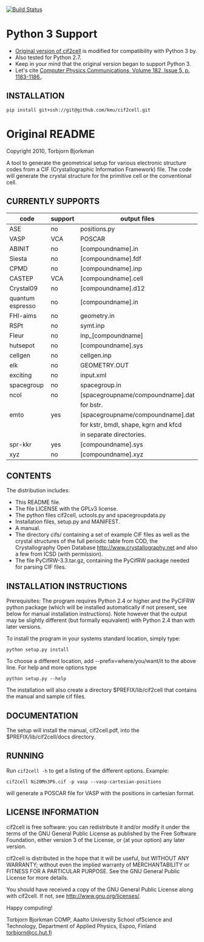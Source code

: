 [![Build Status](https://travis-ci.com/kmu/cif2cell.svg?branch=master)](https://travis-ci.com/kmu/cif2cell)

# Python 3 Support

* [Original version of cif2cell](https://sourceforge.net/projects/cif2cell/) is modified for compatibility with Python 3 by. 
* Also tested for Python 2.7.
* Keep in your mind that the original version began to support Python 3.
* Let's cite [Computer Physics Communications, Volume 182, Issue 5, p. 1183-1186.](https://www.sciencedirect.com/science/article/pii/S0010465511000336).

## INSTALLATION

```
pip install git+ssh://git@github.com/kmu/cif2cell.git
```

# Original README

Copyright 2010, Torbjorn Bjorkman


A tool to generate the geometrical setup for various electronic
structure codes from a CIF (Crystallographic Information
Framework) file. The code will generate the crystal structure for
the primitive cell or the conventional cell.

## CURRENTLY SUPPORTS

|code           | support |   output files|
|---------------|---------|-----------------------------------|
|ASE            |   no    | positions.py|
|VASP           |  VCA    | POSCAR|
|ABINIT         |   no    | [compoundname].in|
|Siesta         |   no    | [compoundname].fdf|
|CPMD           |   no    | [compoundname].inp|
|CASTEP         |  VCA    | [compoundname].cell|
|Crystal09      |   no    | [compoundname].d12|
|quantum espresso|  no    | [compoundname].in|
|FHI-aims       |   no    | geometry.in|
|RSPt           |   no    | symt.inp|
|Fleur          |   no    | inp_[compoundname]|
|hutsepot       |   no    | [compoundname].sys|
|cellgen        |   no    | cellgen.inp|
|elk            |   no    | GEOMETRY.OUT|
|exciting       |   no    | input.xml|
|spacegroup     |   no    | spacegroup.in|
|ncol           |   no    | [spacegroupname/compoundname].dat|
|               |         | for bstr.|
|emto           |   yes   | [spacegroupname/compoundname].dat|
|               |         | for kstr, bmdl, shape, kgrn and kfcd|
|               |         | in separate directories.|
|spr-kkr        |   yes   | [compoundname].sys|
|xyz            |   no    | [compoundname].xyz|

## CONTENTS

The distribution includes:
* This README file.
* The file LICENSE with the GPLv3 license.
* The python files cif2cell, uctools.py and spacegroupdata.py
* Installation files, setup.py and MANIFEST.
* A manual.
* The directory cifs/ containing a set of example CIF files
  as well as the crystal structures of the full periodic table
  from COD, the Crystallography Open Database <http://www.crystallography.net>
  and also a few from ICSD (with permission).
* The file PyCifRW-3.3.tar.gz, containing the PyCifRW package needed for
  parsing CIF files.


## INSTALLATION INSTRUCTIONS

Prerequisites: The program requires Python 2.4 or higher and the
               PyCIFRW python package (which will be installed
               automatically if not present, see below for manual
   	       installation instructions). Note however that the output
               may be slightly different (but formally equivalent)
	       with Python 2.4 than with later versions.

To install the program in your systems standard location, simply type:

```
python setup.py install
```

To choose a different location, add
--prefix=where/you/want/it
to the above line. For help and more options type

```
python setup.py --help

```

The installation will also create a directory $PREFIX/lib/cif2cell
that contains the manual and sample cif files.


## DOCUMENTATION

The setup will install the manual, cif2cell.pdf, into the
$PREFIX/lib/cif2cell/docs directory.


## RUNNING

Run `cif2cell -h` to get a listing of the different options.
Example:

```
cif2cell Ni20Mn3P6.cif -p vasp --vasp-cartesian-positions
```

will generate a POSCAR file for VASP with the positions in cartesian format.


## LICENSE INFORMATION

cif2cell is free software: you can redistribute it and/or modify
it under the terms of the GNU General Public License as published by
the Free Software Foundation, either version 3 of the License, or
(at your option) any later version.

cif2cell is distributed in the hope that it will be useful,
but WITHOUT ANY WARRANTY; without even the implied warranty of
MERCHANTABILITY or FITNESS FOR A PARTICULAR PURPOSE.  See the
GNU General Public License for more details.

You should have received a copy of the GNU General Public License
along with cif2cell.  If not, see <http://www.gnu.org/licenses/>.



Happy computing!

Torbjorn Bjorkman
COMP, Aaalto University School ofScience and Technology,
Department of Applied Physics,
Espoo, Finland
torbjorn@cc.hut.fi

